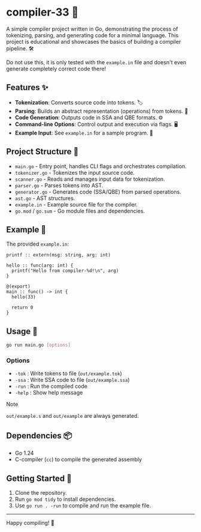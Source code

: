 # compiler-33 🚀

A simple compiler project written in Go, demonstrating the process of tokenizing, parsing, and generating code for a minimal language. This project is educational and showcases the basics of building a compiler pipeline. 🛠️

Do not use this, it is only tested with the `example.in` file and doesn't even generate completely correct code there!

## Features ✨

- **Tokenization**: Converts source code into tokens. 🏷️
- **Parsing**: Builds an abstract representation (operations) from tokens. 🌳
- **Code Generation**: Outputs code in SSA and QBE formats. ⚙️
- **Command-line Options**: Control output and execution via flags. 🖥️
- **Example Input**: See `example.in` for a sample program. 📄

## Project Structure 📁

- `main.go` - Entry point, handles CLI flags and orchestrates compilation.
- `tokenizer.go` - Tokenizes the input source code.
- `scanner.go` - Reads and manages input data for tokenization.
- `parser.go` - Parses tokens into AST.
- `generator.go` - Generates code (SSA/QBE) from parsed operations.
- `ast.go` - AST structures.
- `example.in` - Example source file for the compiler.
- `go.mod` / `go.sum` - Go module files and dependencies.

## Example 📝

The provided `example.in`:

```odin
printf :: extern(msg: string, arg: int)

hello :: func(arg: int) {
  printf("Hello from compiler-%d!\n", arg)
}

@(export)
main :: func() -> int {
  hello(33)

  return 0
}
```

## Usage 🏃

```sh
go run main.go [options]
```

### Options

- `-tok`  : Write tokens to file (`out/example.tok`)
- `-ssa`  : Write SSA code to file (`out/example.ssa`)
- `-run`  : Run the compiled code
- `-help` : Show help message

>[!note]
> `out/example.s` and `out/example` are always generated.

## Dependencies 📦

- Go 1.24
- C-compiler (`cc`) to compile the generated assembly

## Getting Started 🚦

1. Clone the repository.
2. Run `go mod tidy` to install dependencies.
3. Use `go run . -run` to compile and run the example file.

---

Happy compiling! 🎉
